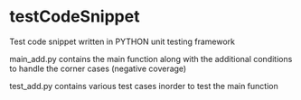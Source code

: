 # testCodeSnippet
Test code snippet written in PYTHON unit testing framework

main_add.py contains the main function along with the additional conditions to handle the corner cases (negative coverage)

test_add.py contains various test cases inorder to test the main function

